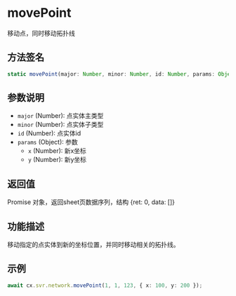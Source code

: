 # movePoint

移动点，同时移动拓扑线

## 方法签名
```typescript
static movePoint(major: Number, minor: Number, id: Number, params: Object) => Promise
```

## 参数说明
- `major` (Number): 点实体主类型
- `minor` (Number): 点实体子类型
- `id` (Number): 点实体id
- `params` (Object): 参数
  - `x` (Number): 新x坐标
  - `y` (Number): 新y坐标

## 返回值
Promise 对象，返回sheet页数据序列，结构 {ret: 0, data: []}

## 功能描述
移动指定的点实体到新的坐标位置，并同时移动相关的拓扑线。

## 示例
```typescript
await cx.svr.network.movePoint(1, 1, 123, { x: 100, y: 200 });
``` 